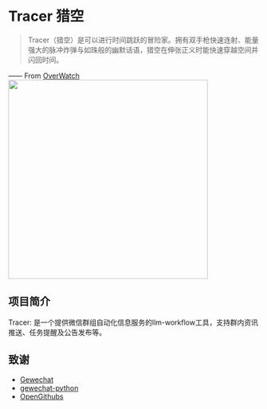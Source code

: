 # Tracer 猎空

> Tracer（猎空）是可以进行时间跳跃的冒险家。拥有双手枪快速连射、能量强大的脉冲炸弹与如珠般的幽默话语，猎空在伸张正义时能快速穿越空间并闪回时间。

—— From [OverWatch](https://ow.blizzard.cn/heroes/tracer)  
<img src="https://ld5.res.netease.com/images/20241107/1730974100534_45ffbb29e5.jpg" width="400" />


## 项目简介
Tracer: 是一个提供微信群组自动化信息服务的llm-workflow工具，支持群内资讯推送、任务提醒及公告发布等。









## 致谢
- [Gewechat](https://github.com/Devo919/Gewechat)  
- [gewechat-python](https://github.com/hanfangyuan4396/gewechat-python)  
- [OpenGithubs](https://github.com/OpenGithubs/github-daily-rank)